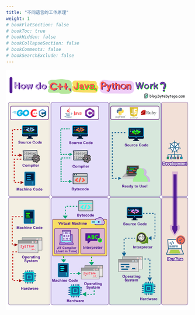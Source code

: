 ```yaml
---
title: "不同语言的工作原理"
weight: 1
# bookFlatSection: false
# bookToc: true
# bookHidden: false
# bookCollapseSection: false
# bookComments: false
# bookSearchExclude: false
---
```


![不同编程语言的工作原理](/img/code/code-language-compare.gif)